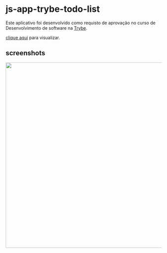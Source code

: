 # js-app-trybe-todo-list

Este aplicativo foi desenvolvido como requisto de aprovação no curso de Desenvolvimento de software
na [Trybe](https://www.betrybe.com/?utm_source=trybe.com.br).

[clique aqui](https://js-app-trybe-todo-list.netlify.app/) para visualizar.

## screenshots

<img src="https://js-app-trybe-todo-list.netlify.app/image/screenshot/01_shot.png" width="600px">
